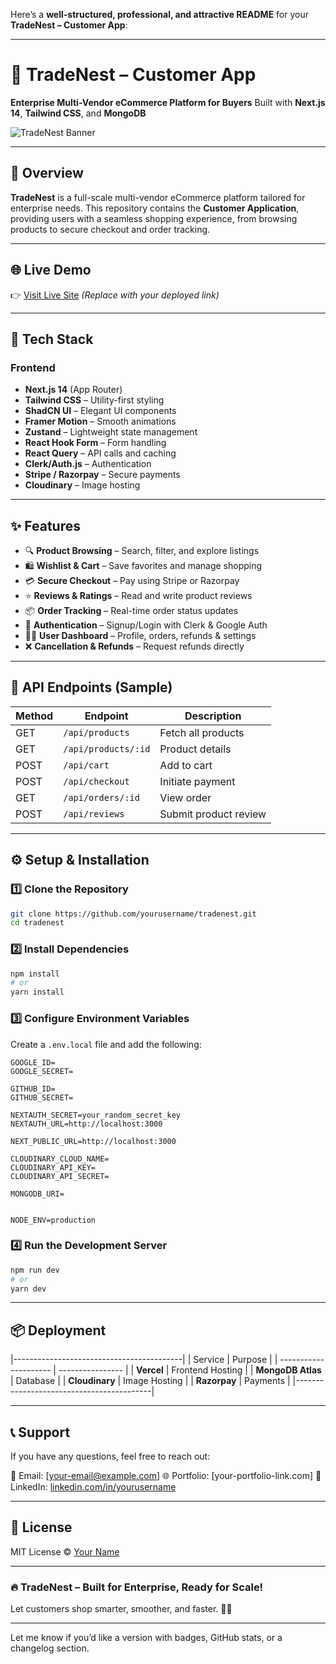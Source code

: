 Here’s a **well-structured, professional, and attractive README** for your **TradeNest – Customer App**:

---

# 🛒 TradeNest – Customer App

**Enterprise Multi-Vendor eCommerce Platform for Buyers**
Built with **Next.js 14**, **Tailwind CSS**, and **MongoDB**

![TradeNest Banner](https://your-image-url.com/banner.png) <!-- Optional -->

---

## 🚀 Overview

**TradeNest** is a full-scale multi-vendor eCommerce platform tailored for enterprise needs. This repository contains the **Customer Application**, providing users with a seamless shopping experience, from browsing products to secure checkout and order tracking.

---

## 🌐 Live Demo

👉 [Visit Live Site](https://tradenest.vercel.app) *(Replace with your deployed link)*

---

## 🧰 Tech Stack

### Frontend

* **Next.js 14** (App Router)
* **Tailwind CSS** – Utility-first styling
* **ShadCN UI** – Elegant UI components
* **Framer Motion** – Smooth animations
* **Zustand** – Lightweight state management
* **React Hook Form** – Form handling
* **React Query** – API calls and caching
* **Clerk/Auth.js** – Authentication
* **Stripe / Razorpay** – Secure payments
* **Cloudinary** – Image hosting

---

## ✨ Features

* 🔍 **Product Browsing** – Search, filter, and explore listings
* 🛍️ **Wishlist & Cart** – Save favorites and manage shopping
* 💳 **Secure Checkout** – Pay using Stripe or Razorpay
* ⭐ **Reviews & Ratings** – Read and write product reviews
* 📦 **Order Tracking** – Real-time order status updates
* 🔑 **Authentication** – Signup/Login with Clerk & Google Auth
* 🧑‍💼 **User Dashboard** – Profile, orders, refunds & settings
* ❌ **Cancellation & Refunds** – Request refunds directly

---

## 🔗 API Endpoints (Sample)

| Method | Endpoint            | Description           |
| ------ | ------------------- | --------------------- |
| GET    | `/api/products`     | Fetch all products    |
| GET    | `/api/products/:id` | Product details       |
| POST   | `/api/cart`         | Add to cart           |
| POST   | `/api/checkout`     | Initiate payment      |
| GET    | `/api/orders/:id`   | View order            |
| POST   | `/api/reviews`      | Submit product review |

---

## ⚙️ Setup & Installation

### 1️⃣ Clone the Repository

```bash
git clone https://github.com/yourusername/tradenest.git
cd tradenest
```

### 2️⃣ Install Dependencies

```bash
npm install
# or
yarn install
```

### 3️⃣ Configure Environment Variables

Create a `.env.local` file and add the following:

```env
GOOGLE_ID=
GOOGLE_SECRET=

GITHUB_ID=
GITHUB_SECRET=

NEXTAUTH_SECRET=your_random_secret_key
NEXTAUTH_URL=http://localhost:3000

NEXT_PUBLIC_URL=http://localhost:3000

CLOUDINARY_CLOUD_NAME=
CLOUDINARY_API_KEY=
CLOUDINARY_API_SECRET=

MONGODB_URI=


NODE_ENV=production
```

### 4️⃣ Run the Development Server

```bash
npm run dev
# or
yarn dev
```

---

## 📦 Deployment

|------------------------------------------|
| Service               | Purpose          |
| --------------------- | ---------------- |
| **Vercel**            | Frontend Hosting |
| **MongoDB Atlas**     | Database         |
| **Cloudinary**        | Image Hosting    |
| **Razorpay**          | Payments         |
|------------------------------------------|

---

## 📞 Support

If you have any questions, feel free to reach out:

📧 Email: \[[your-email@example.com](mailto:your-email@example.com)]
🌐 Portfolio: \[your-portfolio-link.com]
💼 LinkedIn: [linkedin.com/in/yourusername](https://linkedin.com/in/yourusername)

---

## 📄 License

MIT License © [Your Name](https://github.com/yourusername)

---

### 🔥 TradeNest – Built for Enterprise, Ready for Scale!

Let customers shop smarter, smoother, and faster. 🛒✨

---

Let me know if you’d like a version with badges, GitHub stats, or a changelog section.
